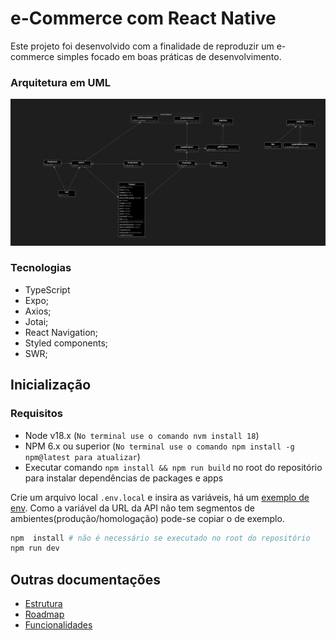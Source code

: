# e-Commerce com React Native

Este projeto foi desenvolvido com a finalidade de reproduzir um e-commerce simples focado em boas práticas de desenvolvimento.

### Arquitetura em UML

![Ilustração de uma arquitetura em UML](./docs/assets/diagram.png)

### Tecnologias

- TypeScript
- Expo;
- Axios;
- Jotai;
- React Navigation;
- Styled components;
- SWR;

## Inicialização

### Requisitos

- Node v18.x (`No terminal use o comando nvm install 18`)
- NPM 6.x ou superior (`No terminal use o comando npm install -g npm@latest para atualizar`)
- Executar comando `npm install && npm run build` no root do repositório para instalar dependências de packages e apps

Crie um arquivo local `.env.local` e insira as variáveis, há um [exemplo de env](./.env.example). Como a variável da URL da API não tem segmentos de ambientes(produção/homologação) pode-se copiar o de exemplo.

```bash
npm  install # não é necessário se executado no root do repositório
npm run dev
```

## Outras documentações

- [Estrutura](./docs/structure.md)
- [Roadmap](./docs/roadmap.md)
- [Funcionalidades](./docs/features.md)
